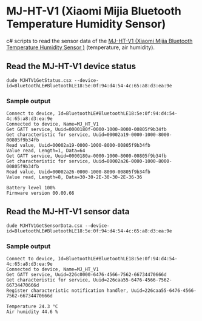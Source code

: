 # MJ-HT-V1 (Xiaomi Mijia Bluetooth Temperature Humidity Sensor)

c# scripts to read the sensor data of the <a href="http://cleargrass.com/">MJ-HT-V1 (Xiaomi Mijia Bluetooth Temperature Humidity Sensor )</a> (temperature, air humidity).

## Read the MJ-HT-V1 device status

```dude MJHTV1GetStatus.csx --device-id=BluetoothLE#BluetoothLE18:5e:0f:94:d4:54-4c:65:a8:d3:ea:9e```

### Sample output

```
Connect to device, Id=BluetoothLE#BluetoothLE18:5e:0f:94:d4:54-4c:65:a8:d3:ea:9e
Connected to device, Name=MJ_HT_V1
Get GATT service, Uuid=0000180f-0000-1000-8000-00805f9b34fb
Get characteristic for service, Uuid=00002a19-0000-1000-8000-00805f9b34fb
Read value, Uuid=00002a19-0000-1000-8000-00805f9b34fb
Value read, Length=1, Data=64
Get GATT service, Uuid=0000180a-0000-1000-8000-00805f9b34fb
Get characteristic for service, Uuid=00002a26-0000-1000-8000-00805f9b34fb
Read value, Uuid=00002a26-0000-1000-8000-00805f9b34fb
Value read, Length=8, Data=30-30-2E-30-30-2E-36-36

Battery level 100%
Firmware version 00.00.66
```

## Read the MJ-HT-V1 sensor data

```dude MJHTV1GetSensorData.csx --device-id=BluetoothLE#BluetoothLE18:5e:0f:94:d4:54-4c:65:a8:d3:ea:9e```

### Sample output

```
Connect to device, Id=BluetoothLE#BluetoothLE18:5e:0f:94:d4:54-4c:65:a8:d3:ea:9e
Connected to device, Name=MJ_HT_V1
Get GATT service, Uuid=226c0000-6476-4566-7562-66734470666d
Get characteristic for service, Uuid=226caa55-6476-4566-7562-66734470666d
Register characteristic notification handler, Uuid=226caa55-6476-4566-7562-66734470666d

Temperature 24.3 °C
Air humidity 44.6 %
```
